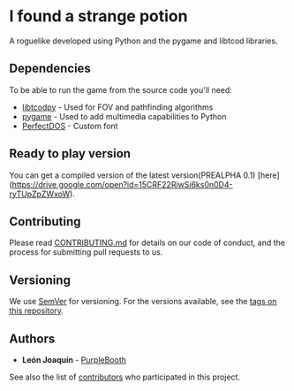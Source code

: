 # I found a strange potion

A roguelike developed using Python and the pygame and libtcod libraries.

## Dependencies

To be able to run the game from the source code you'll need:

* [libtcodpy](https://bitbucket.org/libtcod/libtcod) - Used for FOV and pathfinding algorithms
* [pygame](https://www.pygame.org/download.shtml) - Used to add multimedia capabilities to Python
* [PerfectDOS](https://www.dafont.com/perfect-dos-vga-437.font) - Custom font

## Ready to play version

You can get a compiled version of the latest version(PREALPHA 0.1) [here] (https://drive.google.com/open?id=15CRF22RjwSi6ks0n0D4-ryTUpZpZWxoW).

## Contributing

Please read [CONTRIBUTING.md](https://gist.github.com/PurpleBooth/b24679402957c63ec426) for details on our code of conduct, and the process for submitting pull requests to us.

## Versioning

We use [SemVer](http://semver.org/) for versioning. For the versions available, see the [tags on this repository](https://github.com/your/project/tags). 

## Authors

* **León Joaquín** - [PurpleBooth](https://github.com/JoaquinLeonArg)

See also the list of [contributors](https://github.com/your/project/contributors) who participated in this project.

